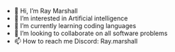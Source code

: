 - 🥳 Hi, I’m Ray Marshall
- 👀 I’m interested in Artificial intelligence 
- 🌱 I’m currently learning coding languages
- 💞️ I’m looking to collaborate on all software problems 
- 📫 How to reach me Discord:  Ray.marshall
